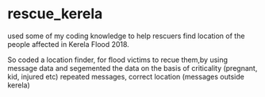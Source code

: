 # rescue_kerela
used some of my coding knowledge to help rescuers find location of the people affected in Kerela Flood 2018.

So coded a location finder, for flood victims to recue them,by using message data and segemented the data on the basis of criticality (pregnant, kid, injured etc)
repeated messages, correct location (messages outside kerela)


